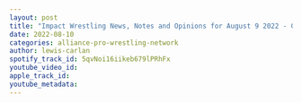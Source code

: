 ```yaml
---
layout: post
title: "Impact Wrestling News, Notes and Opinions for August 9 2022 - Gail Kim, Paige, Stu Grayson and more!"
date: 2022-08-10
categories: alliance-pro-wrestling-network
author: lewis-carlan
spotify_track_id: 5qvNoi16iikeb679lPRhFx
youtube_video_id: 
apple_track_id: 
youtube_metadata: 
---
```


